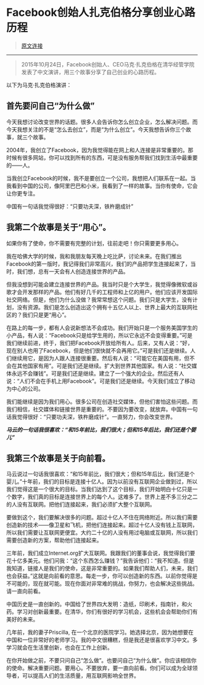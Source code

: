 Facebook创始人扎克伯格分享创业心路历程
====================

> [原文连接](http://www.nanerguo.com/post/622.html)

------


> 2015年10月24日，Facebook创始人、CEO马克·扎克伯格在清华经管学院发表了中文演讲，用三个故事分享了自己创业的心路历程。



以下为马克·扎克伯格演讲：

## 首先要问自己“为什么做”

今天我想讨论改变世界的话题。很多人会告诉你怎么创立企业，怎么解决问题。而今天我想关注的不是“怎么去创立”，而是“为什么创立”。今天我想告诉你三个故事，就三个故事。

2004年，我创立了Facebook，因为我觉得能在网上和人连接是非常重要的。那时候有很多网站，你可以找到所有的东西，可是没有服务帮我们找到生活中最重要的——人。

当我创立Facebook的时候，我不是要创立一个公司，我想把人们联系在一起。当我看到中国的公司，像阿里巴巴和小米，我看到了一样的故事。当你有使命，它会让你更专注。

中国有一句话我觉得很好：“只要功夫深，铁杵磨成针”

## 我第二个故事是关于“用心”。

如果你有了使命，你不需要有完整的计划，往前走吧！你只需要更多用心。

我在哈佛大学的时候，我和我朋友每天晚上吃比萨，讨论未来。在我们推出Facebook的第一版时，我记得我们非常高兴，我们的产品把学生连接起来了，当时，我们想，总有一天会有人创造连接世界的产品。

但我没想到可能会建立连接世界的产品。我当时只是个大学生，我觉得像微软或谷歌才会开发那样的产品。他们有好几千的工程师和上亿的用户。他们应该开发国际社交网络。但是，他们为什么没做？我常常想这个问题。我们只是大学生，没有计划，没有资源。我们是怎么创造出这个拥有十五亿人以上、世界上最大的互联网社区的？我们只是更“用心”。

在路上的每一步，都有人会说新想法不会成功。我们开始只是一个服务美国学生的小产品，有人说：“Facebook只是给学生用的，所以它永远不会变得重要。”可是我们继续前进，终于，我们把Facebook开放给所有人。后来，又有人说：“好，现在别人也用了Facebook，但是他们很快就不会再用它。”可是我们还是继续。人们继续用它，是因为人跟人连接很重要。然后有人说：“可能它在美国有用，但不会在其他国家有用”。可是我们还是继续。扩大到世界其他国家。有人说：“社交媒体永远不会赚钱”。可是我们还是继续。建立了一个强大的企业。然后还有人说：“人们不会在手机上用Facebook”。可是我们还是继续。今天我们成立了移动为中心的公司。

我们能继续是因为我们用心。很多公司在创造社交媒体，但他们害怕这些问题。而我们相信，社交媒体和链接世界是重要的。不要因为要改变，就放弃。中国有一句话我觉得很好：“只要功夫深，铁杵磨成针”。一直努力，你会改变世界。

**_马云的一句话我很喜欢：“和15年前比，我们很大；但和15年后比，我们还是个婴儿”_**

## 我第三个故事是关于向前看。

马云说过一句话我很喜欢：“和15年前比，我们很大；但和15年后比，我们还是个婴儿。”十年前，我们的目标是连接十亿人。因为以前没有互联网企业做到过，所以我们觉得这是一个很大的目标。当我们达到了这个目标，我们开始明白十亿只是一个数字，我们真的目标是连接世界上的每个人。这难多了。世界上差不多三分之二的人没有互联网。把他们连接起来，我们必须扩大整个互联网。

要做到这个，我们要解决很多的问题。超过十亿人不住在网络附近。所以我们需要创造新的技术——像卫星和飞机，把他们连接起来。超过十亿人没有钱上互联网，所以我们需要让互联网更便宜。大约二十亿的人没有用过电脑或互联网，所以我们需要创造新的方案，帮助他们连接起来。

三年前，我们成立Internet.org扩大互联网。我跟我们的董事会说，我觉得我们要花十亿多美元。他们问我：“这个东西怎么赚钱？”我告诉他们：“我不知道。但是我知道，链接人是我们的使命，这是非常重要的。如果我们帮助人们，未来，我们也会获益。”这就是向前看的意思。每走一步，你可以创造新的东西。以前你觉得是不可能的，现在就可能。现在你面对非常难的挑战，你努力，也会解决这些挑战。请一直向前看。

中国历史是一直创新的。中国给了世界四大发明：造纸，印刷术，指南针，和火药。学习对创新最重要。在清华，你们有很好的学习机会，这些机会会帮助你们有美好的未来。

几年前，我的妻子Priscilla, 在一个北京的医院学习。她选择北京，因为她想要在中国和一位非常好的老师学习。我的中文很糟糕，但是我还是很喜欢学习中文。多学习就会在生活里创新，也会在工作上创新。

在你开始做之前，不要只问自己“怎么做”。也要问自己“为什么做”。你应该相信你的使命。解决重要问题。要用心。不要放弃，要一直向前看。你们可以成为全球领导者，可以提高人们的生活质量，用互联网影响全世界。
